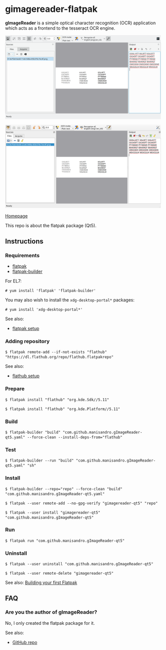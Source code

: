 # gimagereader-flatpak

**gImageReader** is a simple optical character recognition (OCR) application which acts as a frontend to the tesseract OCR engine.

![gimagereader-qt5-flatpak screenshot](gimagereader-qt5-flatpak.png)

![gimagereader-qt5-gnome-flatpak screenshot](gimagereader-qt5-gnome-flatpak.png)

[Homepage](https://github.com/manisandro/gImageReader)

This repo is about the flatpak package (Qt5).

## Instructions

### Requirements

* [flatpak](https://github.com/flatpak/flatpak)
* [flatpak-builder](https://github.com/flatpak/flatpak-builder)

For EL7:

```
# yum install 'flatpak' 'flatpak-builder'
```

You may also wish to install the `xdg-desktop-portal*` packages:

```
# yum install 'xdg-desktop-portal*'
```

See also:

* [flatpak setup](https://flatpak.org/setup)

### Adding repository

```
$ flatpak remote-add --if-not-exists "flathub" "https://dl.flathub.org/repo/flathub.flatpakrepo"
```

See also:

* [flathub setup](http://docs.flatpak.org/en/latest/using-flatpak.html#add-a-remote)

### Prepare

```
$ flatpak install "flathub" "org.kde.Sdk//5.11"
```

```
$ flatpak install "flathub" "org.kde.Platform//5.11"
```

### Build

```
$ flatpak-builder "build" "com.github.manisandro.gImageReader-qt5.yaml" --force-clean --install-deps-from="flathub"
```

### Test

```
$ flatpak-builder --run "build" "com.github.manisandro.gImageReader-qt5.yaml" "sh"
```

### Install

```
$ flatpak-builder --repo="repo" --force-clean "build" "com.github.manisandro.gImageReader-qt5.yaml"
```

```
$ flatpak --user remote-add --no-gpg-verify "gimagereader-qt5" "repo"
```

```
$ flatpak --user install "gimagereader-qt5" "com.github.manisandro.gImageReader-qt5"
```

### Run

```
$ flatpak run "com.github.manisandro.gImageReader-qt5"
```

### Uninstall

```
$ flatpak --user uninstall "com.github.manisandro.gImageReader-qt5"
```

```
$ flatpak --user remote-delete "gimagereader-qt5"
```

See also: [Building your first Flatpak](http://docs.flatpak.org/en/latest/first-build.html)

## FAQ

### Are you the author of gImageReader?

No, I only created the flatpak package for it.

See also:

* [GitHub repo](https://github.com/manisandro/gImageReader)


